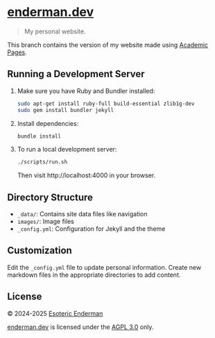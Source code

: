 # [enderman.dev][website]

> My personal website.

This branch contains the version of my website made using [Academic Pages][academic-pages].

## Running a Development Server

1. Make sure you have Ruby and Bundler installed:
   ```bash
   sudo apt-get install ruby-full build-essential zlib1g-dev
   sudo gem install bundler jekyll
   ```

2. Install dependencies:
   ```bash
   bundle install
   ```

3. To run a local development server:
   ```bash
   ./scripts/run.sh
   ```
   Then visit http://localhost:4000 in your browser.

## Directory Structure

- `_data/`: Contains site data files like navigation
- `images/`: Image files
- `_config.yml`: Configuration for Jekyll and the theme

## Customization

Edit the `_config.yml` file to update personal information. Create new markdown files in the appropriate directories to add content.

## License

&copy; 2024-2025 [Esoteric Enderman][website]

[enderman.dev][website] is licensed under the [AGPL 3.0][license] only.

<!-- Link aliases -->

[website]: https://enderman.dev

<!-- Files -->

[license]: ./LICENSE

<!-- References -->

[academic-pages]: https://github.com/academicpages/academicpages.github.io?tab=readme-ov-file
